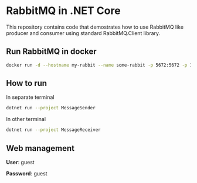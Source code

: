 # RabbitMQ in .NET Core
This repository contains code that demostrates how to use RabbitMQ like producer and consumer using standard RabbitMQ.Client library.

## Run RabbitMQ in docker
```bash
docker run -d --hostname my-rabbit --name some-rabbit -p 5672:5672 -p 15672:15672 rabbitmq:3-management
```

## How to run
In separate terminal
```bash
dotnet run --project MessageSender
```

In other terminal
```bash
dotnet run --project MessageReceiver
```

## Web management
**User**: guest

**Password**: guest